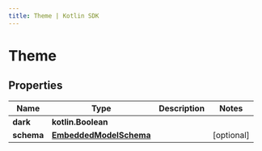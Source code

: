 ```yaml
---
title: Theme | Kotlin SDK
---
```



# Theme

## Properties
Name | Type | Description | Notes
------------ | ------------- | ------------- | -------------
**dark** | **kotlin.Boolean** |  | 
**schema** | [**EmbeddedModelSchema**](EmbeddedModelSchema) |  |  [optional]



